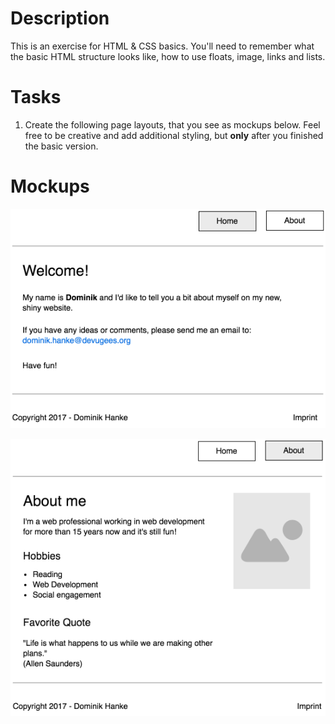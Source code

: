 # Description

This is an exercise for HTML &amp; CSS basics. You'll need to remember what the basic HTML structure looks like, how to use floats, image, links and lists.

# Tasks

1.  Create the following page layouts, that you see as mockups below. Feel free to be creative and add additional styling, but **only** after you finished the basic version.

# Mockups

![Index Page](./images/mockup-index.png)


![Index Page](./images/mockup-about.png)